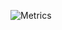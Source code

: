 ![Metrics](https://metrics.lecoq.io/HamzaHarrass?template=classic&base=header%2C%20activity%2C%20community%2C%20repositories%2C%20metadata&base.indepth=false&base.hireable=false&base.skip=false&config.timezone=Africa%2FCasablanca)
